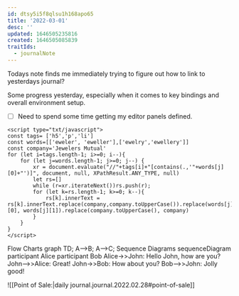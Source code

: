 ```yaml
---
id: dtsy5i5f8qlsu1h168apo65
title: '2022-03-01'
desc: ''
updated: 1646505235816
created: 1646505085839
traitIds:
  - journalNote
---
```

Todays note finds me immediately trying to figure out how to link to yesterdays journal?

Some progress yesterday, especially when it comes to key bindings and overall environment setup.

- [ ] Need to spend some time getting my editor panels defined.

```
<script type="txt/javascript">
const tags= ['h5','p','li']
const words=[['eweler', 'eweller'],['ewelry','ewellery']]
const company='Jewelers Mutual'
for (let i=tags.length-1; i>=0; i--){
    for (let j=words.length-1; j>=0; j--) {
        xr = document.evaluate("//"+tags[i]+"[contains(.,'"+words[j][0]+"')]", document, null, XPathResult.ANY_TYPE, null)
        let rs=[]        
        while (r=xr.iterateNext())rs.push(r);
        for (let k=rs.length-1; k>=0; k--){
            rs[k].innerText = rs[k].innerText.replace(company,company.toUpperCase()).replace(words[j][0], words[j][1]).replace(company.toUpperCase(), company)
        }
    }
}
</script>
```


Flow Charts
graph TD; A-->B; A-->C;
Sequence Diagrams
sequenceDiagram participant Alice participant Bob Alice->>John: Hello John, how are you? John-->>Alice: Great! John->>Bob: How about you? Bob-->>John: Jolly good! 

![[Point of Sale:|daily journal.journal.2022.02.28#point-of-sale]]


